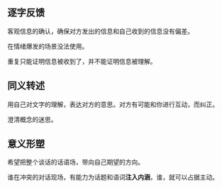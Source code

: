## 逐字反馈
客观信息的确认，确保对方发出的信息和自己收到的信息没有偏差。

在情绪爆发的场景没法使用。

重复只能证明信息被收到了，并不能证明信息被理解。

## 同义转述
用自己对文字的理解，表达对方的意思。对方有可能和你进行互动，而纠正。

澄清概念的迷思。

## 意义形塑

希望把整个谈话的话语场，带向自己期望的方向。

谁在冲突的对话现场，有能力为话题和语词**注入内涵**，谁，就可以占据主动。